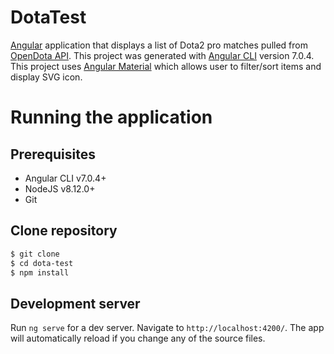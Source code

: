 # DotaTest
[Angular](https://angular.io/) application that displays a list of Dota2 pro matches pulled from [OpenDota API](https://docs.opendota.com/).
This project was generated with [Angular CLI](https://github.com/angular/angular-cli) version 7.0.4. This project uses [Angular Material](https://material.angular.io/) which allows user to filter/sort items and display SVG icon.

# Running the application

## Prerequisites
- Angular CLI v7.0.4+
- NodeJS v8.12.0+
- Git

## Clone repository
```sh
$ git clone 
$ cd dota-test
$ npm install
```

## Development server
Run `ng serve` for a dev server. Navigate to `http://localhost:4200/`. The app will automatically reload if you change any of the source files.